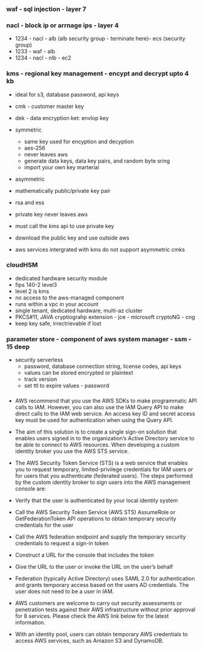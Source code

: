 ### waf - sql injection - layer 7

### nacl - block ip or arrnage ips - layer 4

- 1234 - nacl - alb (alb security group - terminate here)- ecs (security group)
- 1233 - waf - alb
- 1234 - nacl - nlb - ec2

### kms - regional key management  - encypt and decrypt upto 4 kb
- ideal for s3, database password, api keys
- cmk - customer master key 

- dek - data encryption ket: envlop key 

- symmetric 
  - same key used for encyption and decyption
  - aes-256
  - never leaves aws
  - generate data keys, data key pairs, and random byte sring
  - import your own key marterial
 


- asymmetric 
 - mathematically public/private key pair
 - rsa and ess
 - private key never leaves aws
 - must call the kms api to use private key
 - download the public key and use outside aws
 - aws services intergrated with kms do not support asymmetric cmks
 
 
### cloudHSM
- dedicated hardware security module
- fips 140-2 level3
- level 2 is kms 
- no access to the aws-managed component
- runs within a vpc in your account
- single tenant, dedicated hardware, multi-az cluster
- PKCS#11, JAVA cryptiograhp extension - jce - microsoft cryptoNG - cng
- keep key safe, irrectrievable if lost

### parameter store - component of aws system manager - ssm - 15 deep
- security serverless 
  - password, database connection string, license codes, api keys
  - values can be stored encrypted or plaintext
  - track version
  - set ttl to expire values - password

###
- AWS recommend that you use the AWS SDKs to make programmatic API calls to IAM. However, you can also use the IAM Query API to make direct calls to the IAM web service. An access key ID and secret access key must be used for authentication when using the Query API.

- The aim of this solution is to create a single sign-on solution that enables users signed in to the organization’s Active Directory service to be able to connect to AWS resources. When developing a custom identity broker you use the AWS STS service.

- The AWS Security Token Service (STS) is a web service that enables you to request temporary, limited-privilege credentials for IAM users or for users that you authenticate (federated users). The steps performed by the custom identity broker to sign users into the AWS management console are:

 - Verify that the user is authenticated by your local identity system
 - Call the AWS Security Token Service (AWS STS) AssumeRole or GetFederationToken API operations to obtain temporary security credentials for the user
 - Call the AWS federation endpoint and supply the temporary security credentials to request a sign-in token
 - Construct a URL for the console that includes the token
 - Give the URL to the user or invoke the URL on the user’s behalf

- Federation (typically Active Directory) uses SAML 2.0 for authentication and grants temporary access based on the users AD credentials. The user does not need to be a user in IAM.

- AWS customers are welcome to carry out security assessments or penetration tests against their AWS infrastructure without prior approval for 8 services. Please check the AWS link below for the latest information.

- With an identity pool, users can obtain temporary AWS credentials to access AWS services, such as Amazon S3 and DynamoDB.


